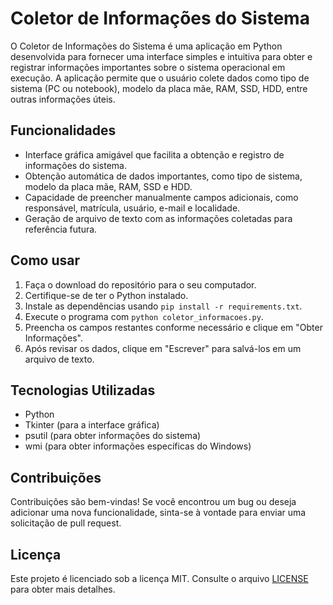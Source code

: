# Coletor de Informações do Sistema

O Coletor de Informações do Sistema é uma aplicação em Python desenvolvida para fornecer uma interface simples e intuitiva para obter e registrar informações importantes sobre o sistema operacional em execução. A aplicação permite que o usuário colete dados como tipo de sistema (PC ou notebook), modelo da placa mãe, RAM, SSD, HDD, entre outras informações úteis.

## Funcionalidades

- Interface gráfica amigável que facilita a obtenção e registro de informações do sistema.
- Obtenção automática de dados importantes, como tipo de sistema, modelo da placa mãe, RAM, SSD e HDD.
- Capacidade de preencher manualmente campos adicionais, como responsável, matrícula, usuário, e-mail e localidade.
- Geração de arquivo de texto com as informações coletadas para referência futura.

## Como usar

1. Faça o download do repositório para o seu computador.
2. Certifique-se de ter o Python instalado.
3. Instale as dependências usando `pip install -r requirements.txt`.
4. Execute o programa com `python coletor_informacoes.py`.
5. Preencha os campos restantes conforme necessário e clique em "Obter Informações".
6. Após revisar os dados, clique em "Escrever" para salvá-los em um arquivo de texto.

## Tecnologias Utilizadas

- Python
- Tkinter (para a interface gráfica)
- psutil (para obter informações do sistema)
- wmi (para obter informações específicas do Windows)

## Contribuições

Contribuições são bem-vindas! Se você encontrou um bug ou deseja adicionar uma nova funcionalidade, sinta-se à vontade para enviar uma solicitação de pull request.

## Licença

Este projeto é licenciado sob a licença MIT. Consulte o arquivo [LICENSE](LICENSE) para obter mais detalhes.
